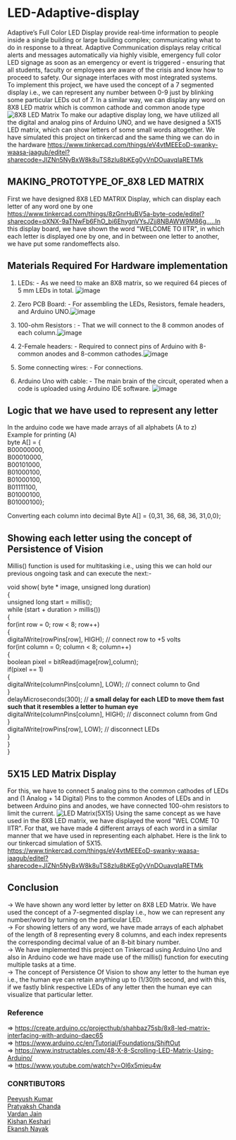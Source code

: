 # LED-Adaptive-display

Adaptive’s Full Color LED Display provide real-time information to people inside a single building or large building complex; communicating what to do in response to a threat.
Adaptive Communication displays relay critical alerts and messages automatically via highly visible, emergency full color LED signage as soon as an emergency or event is triggered - ensuring that all students, faculty or employees are aware of the crisis and know how to proceed to safety. Our signage interfaces with most integrated systems.</br>
To implement this project, we have used the concept of a 7 segmented display i.e., we can represent any number between 0-9 just by blinking some particular LEDs out of 7. In a similar way, we can display any word on 8X8 LED matrix which is common cathode and common anode type ![8X8 LED Matrix](https://user-images.githubusercontent.com/105349056/167851126-9b31919c-983d-4fb6-90fc-5ba788e38616.jpeg)
To make our adaptive display long, we have utilized all the digital and analog pins of Arduino UNO, and we have designed a 5X15 LED matrix, which can show letters of some small words altogether.
We have simulated this project on tinkercad and the same thing we can do in the hardware https://www.tinkercad.com/things/eV4vtMEEEoD-swanky-waasa-jaagub/editel?sharecode=JIZNn5NyBxW8k8uTS8zIu8bKEg0yVnDOuavqIaRETMk

## MAKING_PROTOTYPE_OF_8X8 LED MATRIX
First we have designed 8X8 LED MATRIX Display, which can display each letter of any word one by one https://www.tinkercad.com/things/8zGnrHuBV5a-byte-code/editel?sharecode=qXNX-9aTNwFb6FhO_bi6EhygnVYsJZjj8NBAWW9M86g.....In this display board, we have shown the word "WELCOME TO IITR", in which each letter is displayed one by one, and in between one letter to another, we have put some randomeffects also.
 
 ## Materials Required For Hardware implementation
 1. LEDs: - As we need to make an 8X8 matrix, so we required 64 pieces of 5 mm LEDs in total. ![image](https://user-images.githubusercontent.com/105349056/167857188-a4ef778c-aa30-400e-908f-bd0986ff1b55.png)

2. Zero PCB Board: - For assembling the LEDs, Resistors, female headers, and Arduino UNO.![image](https://user-images.githubusercontent.com/105349056/167856977-8813d8fe-1d9e-45b2-bba1-8a1ad0c0a33f.png)

3. 100-ohm Resistors : - That we will connect to the 8 common anodes of each column.![image](https://user-images.githubusercontent.com/105349056/167857525-f9e71edb-5c00-4438-a0d5-450ce53df7e9.png)

4. 2-Female headers: - Required to connect pins of Arduino with 8-common anodes and 8-common cathodes.![image](https://user-images.githubusercontent.com/105349056/167857860-1f56d6e8-fb5e-458d-93a5-1a45cafa9194.png)

5. Some connecting wires: - For connections.

7. Arduino Uno with cable: - The main brain of the circuit, operated when a code is uploaded using Arduino IDE software. ![image](https://user-images.githubusercontent.com/105349056/167857912-81f6cf28-8c8b-4a91-917d-96800a551cd9.png)

 ## Logic that we have used to represent any letter
 In the arduino code we have made arrays of all alphabets (A to z)<br/>
     Example for printing (A)<br/>
     byte A[] = {  <br/>
     B00000000,<br/>
     B00010000,<br/>
     B00101000,<br/>
     B01000100,<br/>
     B01000100,<br/>
     B01111100,<br/>
     B01000100,<br/>
     B01000100};

Converting each column into decimal 
     Byte A[] = {0,31, 36, 68, 36, 31,0,0};
## Showing each letter using the concept of Persistence of Vision
Millis() function is used for multitasking i.e., using this we can hold our previous ongoing task and can execute the next:-

void show( byte * image, unsigned long duration)<br/>
{<br/>
unsigned long start = millis(); <br/>
while (start + duration > millis()) <br/>
{<br/>
for(int row = 0; row < 8; row++)<br/>
{<br/>
digitalWrite(rowPins[row], HIGH); // connect row to +5 volts<br/>
for(int column = 0; column < 8; column++)<br/>
{<br/>
boolean pixel = bitRead(image[row],column);<br/>
if(pixel == 1)<br/>
{<br/>
digitalWrite(columnPins[column], LOW); // connect column to Gnd<br/>
}<br/>
delayMicroseconds(300); // **a small delay for each LED to move them fast such that it resembles a letter to human eye**<br/>
digitalWrite(columnPins[column], HIGH); // disconnect column from Gnd<br/>
}<br/>
digitalWrite(rowPins[row], LOW); // disconnect LEDs<br/>
}<br/>
}<br/>
}

## 5X15 LED Matrix Display
For this, we have to connect 5 analog pins to the common cathodes of LEDs and (1 Analog + 14 Digital) Pins to the common Anodes of LEDs and in between Arduino pins and anodes, we have connected 100-ohm resistors to limit the current. ![LED Matrix(5X15)](https://user-images.githubusercontent.com/105349056/167904557-883d2b64-36bc-45a4-8d4a-895b797af8fb.jpeg)
Using the same concept as we have used in the 8X8 LED matrix, we have displayed the word "WEL COME TO IITR". For that, we have made 4 different arrays of each word in a similar manner that we have used in representing each alphabet. Here is the link to our tinkercad simulation of 5X15. https://www.tinkercad.com/things/eV4vtMEEEoD-swanky-waasa-jaagub/editel?sharecode=JIZNn5NyBxW8k8uTS8zIu8bKEg0yVnDOuavqIaRETMk

## Conclusion
-> We have shown any word letter by letter on 8X8 LED Matrix. We have used the concept of a 7-segmented display i.e., how we can represent any number/word by turning on the particular LED.<br/>
-> For showing letters of any word, we have made arrays of each alphabet of the length of 8 representing every 8 columns, and each index represents the corresponding decimal value of an 8-bit binary number.<br/>
-> We have implemented this project on Tinkercad using Arduino Uno and also in Arduino code we have made use of the millis() function for executing multiple tasks at a time. <br/>
-> The concept of Persistence Of Vision to show any letter to the human eye i.e., the human eye can retain anything up to (1/30)th second, and with this, if we fastly blink respective LEDs of any letter then the human eye can visualize that particular letter.


### Reference
=> https://create.arduino.cc/projecthub/shahbaz75sb/8x8-led-matrix-interfacing-with-arduino-daec65<br/>
=> https://www.arduino.cc/en/Tutorial/Foundations/ShiftOut<br/>
=> https://www.instructables.com/48-X-8-Scrolling-LED-Matrix-Using-Arduino/<br/>
=> https://www.youtube.com/watch?v=Ol6x5mjeu4w

### CONRTIBUTORS
 <a href="https://github.com/pk-github-iitr">Peeyush Kumar</a><br/>
 <a href="https://github.com/Pratys-23">Pratyaksh Chanda</a><br/>
 <a href="https://github.com/vardan-jain">Vardan Jain</a><br/>
 <a href="https://github.com/kishankkeshri">Kishan Keshari</a></br>
 <a href="https://github.com/ekans47">Ekansh Nayak</a>
 
 

 






 
 

